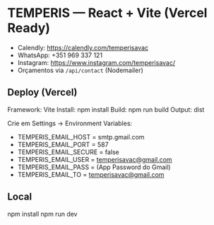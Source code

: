 # TEMPERIS — React + Vite (Vercel Ready)

- Calendly: https://calendly.com/temperisavac
- WhatsApp: +351 969 337 121
- Instagram: https://www.instagram.com/temperisavac/
- Orçamentos via `/api/contact` (Nodemailer)

## Deploy (Vercel)
Framework: Vite
Install: npm install
Build: npm run build
Output: dist

Crie em Settings → Environment Variables:
- TEMPERIS_EMAIL_HOST = smtp.gmail.com
- TEMPERIS_EMAIL_PORT = 587
- TEMPERIS_EMAIL_SECURE = false
- TEMPERIS_EMAIL_USER = temperisavac@gmail.com
- TEMPERIS_EMAIL_PASS = (App Password do Gmail)
- TEMPERIS_EMAIL_TO   = temperisavac@gmail.com

## Local
npm install
npm run dev
